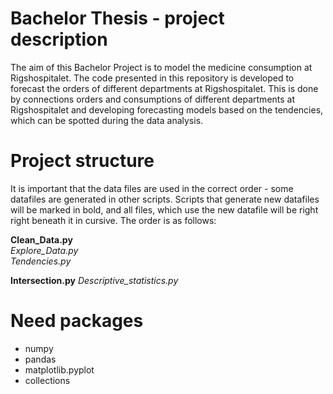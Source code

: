 # Bachelor Thesis - project description

The aim of this Bachelor Project is to model the medicine consumption at Rigshospitalet. 
The code presented in this repository is developed to forecast the orders of different departments at Rigshospitalet. 
This is done by connections orders and consumptions of different departments at Rigshospitalet and developing forecasting models based on the tendencies, which can be spotted during the data analysis. 

# Project structure

It is important that the data files are used in the correct order - some datafiles are generated in other scripts. Scripts that generate new datafiles will be marked in bold, and all files, which use the new datafile will be right right beneath it in cursive. The order is as follows:

**Clean_Data.py** <br />
*Explore_Data.py* <br />
*Tendencies.py* 

**Intersection.py**
*Descriptive_statistics.py* <br />

# Need packages

* numpy 
* pandas
* matplotlib.pyplot
* collections





